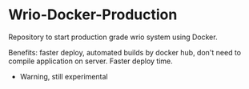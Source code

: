 # Wrio-Docker-Production

Repository to start production grade wrio system using Docker.

Benefits: faster deploy, automated builds by docker hub, don't need to compile application on server.
Faster deploy time.

* Warning, still experimental
